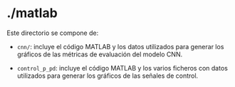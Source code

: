 # ./matlab
Este directorio se compone de:

- ``cnn/``: incluye el código MATLAB y los datos utilizados para generar los gráficos de las métricas de evaluación del modelo CNN.

- ``control_p_pd``: incluye el código MATLAB y los varios ficheros con datos utilizados para generar los gráficos de las señales de control.